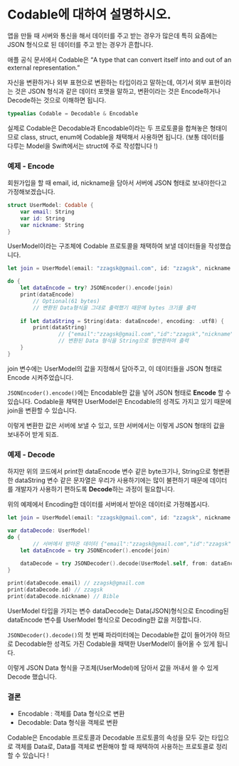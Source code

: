 # Codable에 대하여 설명하시오.

앱을 만들 때 서버와 통신을 해서 데이터를 주고 받는 경우가 많은데 특히 요즘에는 JSON 형식으로 된 데이터를 주고 받는 경우가 흔합니다.

애플 공식 문서에서 Codable은 “A type that can convert itself into and out of an external representation.”

자신을 변환하거나 외부 표현으로 변환하는 타입이라고 말하는데, 여기서 외부 표현이라는 것은 JSON 형식과 같은 데이터 포맷을 말하고, 변환이라는 것은 Encode하거나 Decode하는 것으로 이해하면 됩니다.

```swift
typealias Codable = Decodable & Encodable
```

실제로 Codable은 Decodable과 Encodable이라는 두 프로토콜을 합쳐놓은 형태이므로 class, struct, enum에 Codable을 채택해서 사용하면 됩니다.
(보통 데이터를 다루는 Model을 Swift에서는 struct에 주로 작성합니다 !)

### 예제 - Encode

회원가입을 할 때 email, id, nickname을 담아서 서버에 JSON 형태로 보내야한다고 가정해보겠습니다.

```swift
struct UserModel: Codable {
    var email: String
    var id: String
    var nickname: String
}
```

UserModel이라는 구조체에 Codable 프로토콜을 채택하여 보낼 데이터들을 작성했습니다.

```swift
let join = UserModel(email: "zzagsk@gmail.com", id: "zzagsk", nickname: "Bible")

do {
    let dataEncode = try? JSONEncoder().encode(join) 
    print(dataEncode)
		// Optional(61 bytes)
		// 변환된 Data형식을 그대로 출력했기 때문에 bytes 크기를 출력
    
    if let dataString = String(data: dataEncode!, encoding: .utf8) {
        print(dataString)
				// {"email":"zzagsk@gmail.com","id":"zzagsk","nickname":"Bible"}
				// 변환된 Data 형식을 String으로 형변환하여 출력
    }
}
```

join 변수에는 UserModel의 값을 지정해서 담아주고, 이 데이터들을 JSON 형태로 Encode 시켜주었습니다.

`JSONEncoder().encode()`에는 Encodable한 값을 넣어 JSON 형태로 **Encode** 할 수 있습니다.
Codable을 채택한 UserModel은 Encodable의 성격도 가지고 있기 때문에 join을 변환할 수 있습니다.

이렇게 변환한 값은 서버에 보낼 수 있고, 또한 서버에서는 이렇게 JSON 형태의 값을 보내주어 받게 되죠.

### 예제 - Decode

하지만 위의 코드에서 print한 dataEncode 변수 같은 byte크기나, String으로 형변환한 dataString 변수 같은 문자열은 우리가 사용하기에는 많이 불편하기 때문에 데이터를 개발자가 사용하기 편하도록 **Decode**하는 과정이 필요합니다.

위의 예제에서 Encoding한 데이터를 서버에서 받아온 데이터로 가정해봅시다.

```swift
let join = UserModel(email: "zzagsk@gmail.com", id: "zzagsk", nickname: "Bible")

var dataDecode: UserModel!
do {
		// 서버에서 받아온 데이터 {"email":"zzagsk@gmail.com","id":"zzagsk","nickname":"Bible"}
    let dataEncode = try JSONEncoder().encode(join)
    
    dataDecode = try JSONDecoder().decode(UserModel.self, from: dataEncode)
}

print(dataDecode.email) // zzagsk@gmail.com
print(dataDecode.id) // zzagsk
print(dataDecode.nickname) // Bible
```

UserModel 타입을 가지는 변수 dataDecode는 Data(JSON)형식으로 Encoding된 dataEncode 변수를 UserModel 형식으로 Decoding한 값을 저장합니다.

`JSONDecoder().decode()`의 첫 번째 파라미터에는 Decodable한 값이 들어가야 하므로 Decodable한 성격도 가진 Codable을 채택한 UserModel이 들어올 수 있게 됩니다.

이렇게 JSON Data 형식을 구조체(UserModel)에 담아서 값을 꺼내서 쓸 수 있게 Decode 했습니다.

### 결론

- Encodable : 객체를 Data 형식으로 변환
- Decodable: Data 형식을 객체로 변환

Codable은 Encodable 프로토콜과 Decodable 프로토콜의 속성을 모두 갖는 타입으로 객체를 Data로, Data를 객체로 변환해야 할 때 채택하여 사용하는 프로토콜로 정리할 수 있습니다 !
